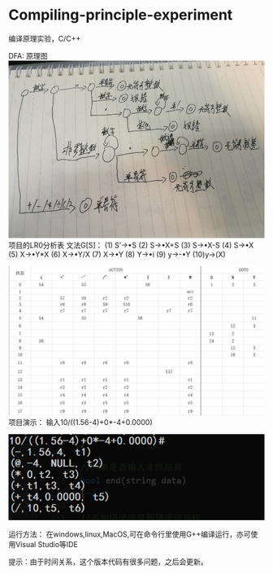 # Compiling-principle-experiment
编译原理实验，C/C++


DFA: 原理图
![image](image/1.png)
项目的LR0分析表
文法G[S]：
    (1)	S’->•S
    (2)	S->•X+S
    (3)	S->•X-S
    (4)	S->•X
    (5)	X->•Y*X
    (6)	X->•Y/X
    (7)	X->•Y
    (8)	Y->•i
    (9)	y->-•Y
    (10)y->(X)

![image](image/2.jpg)
项目演示：
输入10/((1.56-4)+0*-4+0.0000)

![image](image/3.png)

运行方法：
在windows,linux,MacOS,可在命令行里使用G++编译运行，亦可使用Visual Studio等IDE

提示：由于时间关系，这个版本代码有很多问题，之后会更新。